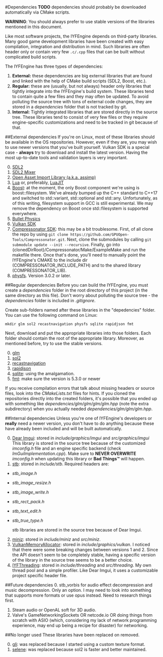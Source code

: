 #Dependencies
**TODO** dependencies should probably be downloaded automatically via CMake scripts.

**WARNING**: You should always prefer to use stable versions of the libraries mentioned in this document.

Like most software projects, the IYFEngine depends on third-party libraries. Many good game development libraries have been created with easy compilation, integration and distribution in mind. Such libraries are often header only or contain very few `.c/.cpp` files that can be built without complicated build scripts.

The IYFEngine has three types of dependencies:

1. **External:** these dependencies are big external libraries that are found and linked with the help of CMake build scripts (SDL2, Boost, etc.).
2. **Regular:** these are (usually, but not always) header only libraries that tightly integrate into the IYFEngine's build system. These libraries tend to contain quite a few files and they may often be updated. To avoid polluting the source tree with tons of external code changes, they are stored in a *dependencies* folder that is not tracked by git.
3. **Internal:** Tightly integrated libraries that are stored directly in the source tree. These libraries tend to consist of very few files or they require engine-specific customizations and need to be tracked in git because of that.

##External dependencies
If you're on Linux, most of these libraries should be available in the OS repositories. However, even if they are, you may wish to use newer versions that you've built yourself. Vulkan SDK is a special case - **always** try to download and install the latest version. Having the most up-to-date tools and validation layers is very important.

0. [SDL2](https://www.libsdl.org/)
1. [SDL2 Mixer](https://www.libsdl.org/projects/SDL_mixer/)
2. [Open Asset Import Library (a.k.a. assimp)](http://assimp.sourceforge.net/)
3. [Lua](https://www.lua.org/) or, preferably, [LuaJIT](http://luajit.org/)
4. [Boost](http://www.boost.org/): at the moment, the only Boost component we're using is boost::filesystem. We've already bumped up the C++ standard to C++17 and switched to std::variant, std::optional and std::any. Unfortunately, as of this writing, filesystem support in GCC is still experimental. We may remove the dependency on Boost once std::filesystem is supported everywhere.
5. [Bullet Physics](http://www.bulletphysics.org/)
6. [Vulkan SDK](https://vulkan.lunarg.com/sdk/home)
7. [Compressonator SDK](https://github.com/GPUOpen-Tools/Compressonator): this may be a bit troublesome. First, of all clone the repo by using `git clone https://github.com/GPUOpen-Tools/Compressonator.git`. Next, clone the submodules by calling `git submodule update --init --recursive`. Finally, go into {clonedDirRoot}/Compressonator/Make/ExampleMake and run the makefile there. Once that's done, you'll need to manually point the IYFEngine's CMAKE to the include dir (COMPRESSONATOR\_INCLUDE\_PATH) and to the shared library (COMPRESSONATOR\_LIB).
8. [physfs](https://icculus.org/physfs/). Version 3.0.2 or later.

##Regular dependencies
Before you can build the IYFEngine, you must create a *dependencies* folder in the root directory of this project (in the same directory as this file). Don't worry about polluting the source tree - the *dependencies* folder is included in *.gitignore*. 

Create sub-folders named after these libraries in the "depedencies" folder. You can use the following command on Linux:

    mkdir glm sol2 recastnavigation physfs sqlite rapidjson fmt

Next, download and put the appropriate libraries into those folders. Each folder should contain the root of the appropriate library. Moreover, as mentioned before, try to use the stable versions.

0. [glm](https://github.com/g-truc/glm)
1. [sol2](https://github.com/ThePhD/sol2/)
2. [recastnavigation](https://github.com/recastnavigation/recastnavigation/)
3. [rapidjson](https://github.com/Tencent/rapidjson.git)
4. [sqlite](https://www.sqlite.org/download.html): using the amalgamation.
5. [fmt](https://github.com/fmtlib/fmt): make sure the version is 5.3.0 or newer

If you receive compilation errors that talk about missing headers or source files, look into the *CMakeLists.txt* files for hints. If you cloned the repositories directly into the created folders, it's possible that you ended up with something like *dependencies/glm/glm/glm/glm.hpp* (note the extra subdirectory) when you actually needed *dependencies/glm/glm/glm.hpp*.
    
##Internal dependencies
Unless you're one of IYFEngine's developers or **really** need a newer version, you don't have to do anything because these have already been included and will be built automatically.

0. [Dear Imgui](https://github.com/ocornut/imgui): stored in *include/graphics/imgui* and *src/graphics/imgui* This library is stored in the source tree because of the customized *imconfig.h* file and an engine specific backend (check *ImGuiImplementation.cpp*). Make sure to **NEVER OVERWRITE** *imconfig.h* when updating this library or **Bad Things™** will happen.
1. [stb](https://github.com/nothings/stb): stored in *include/stb*. Required headers are:
 * *stb\_image.h*
 * *stb\_image\_resize.h*
 * *stb\_image\_write.h*
 * *stb\_rect\_pack.h*
 * *stb\_text\_edit.h*
 * *stb\_true\_type.h*
            
    stb libraries are stored in the source tree because of Dear Imgui.
2. [miniz](https://github.com/richgel999/miniz/releases): stored in *include/miniz* and *src/miniz*.
3. [VulkanMemoryAllocator](https://github.com/GPUOpen-LibrariesAndSDKs/VulkanMemoryAllocator): stored in *include/graphics/vulkan*. I noticed that there were some breaking changes between versions 1 and 2. Since the API doesn't seem to be completely stable, having a specific version of the library in the source tree seems to be a better choice.
4. [IYFThreading](https://github.com/manvis/IYFThreading): stored in *include/threading* and *src/threading*. My own thread pool and a simple profiler. Like Dear Imgui, it uses a customizable project specific header file.
    
##Future dependencies
0. stb\_vorbis for audio effect decompression and music decompression. Only an option. I may need to look into something that supports more formats or use opus instead. Need to research things first.
1. Steam audio or OpenAL soft for 3D audio.
2. Valve's GameNetworkingSockets OR netcode.io OR doing things from scratch with ASIO (which, considering my lack of network programming experience, may end up being a recipe for disaster) for networking.
    
##No longer used
These libraries have been replaced on removed.

0. [gli](https://github.com/g-truc/gli): was replaced because I started using a custom texture format.
1. [selene](https://github.com/jeremyong/Selene/): was replaced because sol2 is faster and better maintained.

